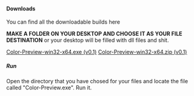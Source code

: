 #### Downloads
You can find all the downloadable builds here

**MAKE A FOLDER ON YOUR DESKTOP AND CHOOSE IT AS YOUR FILE DESTINATION** or your desktop will be filled with dll files and shit.

[Color-Preview-win32-x64.exe (v0.1)](https://github.com/ThunbergOlle/colorvariables-preview-sourcemod/raw/master/installers/ColorPreviewInstaller.EXE)
[Color-Preview-win32-x64.zip (v0.1)]()




##### Run
Open the directory that you have chosed for your files and locate the file called "Color-Preview.exe". Run it.